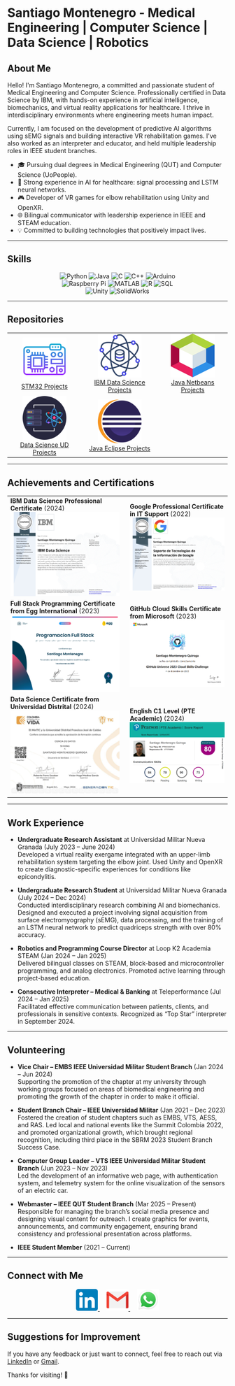 # Santiago Montenegro - Medical Engineering | Computer Science | Data Science | Robotics

## About Me

Hello! I'm Santiago Montenegro, a committed and passionate student of Medical Engineering and Computer Science. Professionally certified in Data Science by IBM, with hands-on experience in artificial intelligence, biomechanics, and virtual reality applications for healthcare. I thrive in interdisciplinary environments where engineering meets human impact.

Currently, I am focused on the development of predictive AI algorithms using sEMG signals and building interactive VR rehabilitation games. I've also worked as an interpreter and educator, and held multiple leadership roles in IEEE student branches.

- 🎓 Pursuing dual degrees in Medical Engineering (QUT) and Computer Science (UoPeople).
- 🤖 Strong experience in AI for healthcare: signal processing and LSTM neural networks.
- 🎮 Developer of VR games for elbow rehabilitation using Unity and OpenXR.
- 🌐 Bilingual communicator with leadership experience in IEEE and STEAM education.
- 💡 Committed to building technologies that positively impact lives.

---

## Skills

<div align="center">
  <img src="https://img.shields.io/badge/Python-blue?logo=python&logoColor=white" alt="Python" title="Python">
  <img src="https://img.shields.io/badge/Java-orange?logo=java&logoColor=white" alt="Java" title="Java">
  <img src="https://img.shields.io/badge/C-blue?logo=c&logoColor=white" alt="C" title="C">
  <img src="https://img.shields.io/badge/C++-blue?logo=c%2B%2B&logoColor=white" alt="C++" title="C++">
  <img src="https://img.shields.io/badge/Arduino-blue?logo=arduino&logoColor=white" alt="Arduino" title="Arduino">
  <br>
  <img src="https://img.shields.io/badge/RaspberryPi-red?logo=raspberrypi&logoColor=white" alt="Raspberry Pi" title="Raspberry Pi">
  <img src="https://img.shields.io/badge/MATLAB-orange?logo=mathworks&logoColor=white" alt="MATLAB" title="MATLAB">
  <img src="https://img.shields.io/badge/R-blue?logo=r&logoColor=white" alt="R" title="R">
  <img src="https://img.shields.io/badge/SQL-blue?logo=postgresql&logoColor=white" alt="SQL" title="SQL">
  <br>
  <img src="https://img.shields.io/badge/Unity-black?logo=unity&logoColor=white" alt="Unity" title="Unity">
  <img src="https://img.shields.io/badge/SolidWorks-red?logo=solidworks&logoColor=white" alt="SolidWorks" title="SolidWorks">
</div>

---

## Repositories

<div align="center">
  <table>
    <tr>
      <td align="center">
        <a href="https://github.com/Black-Mount/STM32-Projects">
          <img src="https://github.com/Black-Mount/Varios/blob/main/stm32.png" width="100" height="100" alt="STM32 Projects Image">
          <br>STM32 Projects
        </a>
      </td>
      <td align="center">
        <a href="https://github.com/Black-Mount/IBM-DataScience">
          <img src="https://github.com/Black-Mount/Varios/blob/main/data%20ibm.png" width="100" height="100" alt="IBM Data Science Image">
          <br>IBM Data Science Projects
        </a>
      </td>
      <td align="center">
        <a href="https://github.com/Black-Mount/Java-Netbeans">
          <img src="https://github.com/Black-Mount/Varios/blob/main/NetBeans-Logo.wine.png" width="100" height="100" alt="Java Netbeans Image">
          <br>Java Netbeans Projects
        </a>
      </td>
    </tr>
    <tr>
      <td align="center">
        <a href="https://github.com/Black-Mount/Data-ScienceUD">
          <img src="https://github.com/Black-Mount/Varios/blob/main/data%20ud.png" width="100" height="100" alt="Data Science UD Image">
          <br>Data Science UD Projects
        </a>
      </td>
      <td align="center">
        <a href="https://github.com/Black-Mount/Java-Eclipse">
          <img src="https://github.com/Black-Mount/Varios/blob/main/eclipse%20logo.png" width="100" height="100" alt="Java Eclipse Image">
          <br>Java Eclipse Projects
        </a>
      </td>
    </tr>
  </table>
</div>

---

## Achievements and Certifications

<div align="center">
  <table>
    <tr>
      <td>
        <strong>IBM Data Science Professional Certificate</strong> (2024)
        <br>
        <a href="https://www.coursera.org/account/accomplishments/specialization/G2XF7F932FPL">
          <img src="https://github.com/Black-Mount/Varios/blob/main/IBM%20certificate.jpg" alt="IBM Data Science Certificate" width="250">
        </a>
      </td>
      <td>
        <strong>Google Professional Certificate in IT Support</strong> (2022)
        <br>
        <a href="https://www.coursera.org/account/accomplishments/specialization/5RJ2A2XYVHAL">
          <img src="https://github.com/Black-Mount/Varios/blob/main/IT%20certificate.jpg" alt="Google IT Support Certificate" width="250">
        </a>
      </td>
    </tr>
    <tr>
      <td>
        <strong>Full Stack Programming Certificate from Egg International</strong> (2023)
        <br>
        <a href="https://egg-csv-bulk-certificates-prod.s3.amazonaws.com/certificates/64124f32d1b81e553168b7a0-1701739163990.pdf">
          <img src="https://github.com/Black-Mount/Varios/blob/main/full%20stack%20certificate.jpg" alt="Full Stack Programming Certificate" width="250">
        </a>
      </td>
      <td>
        <strong>GitHub Cloud Skills Certificate from Microsoft</strong> (2023)
        <br>
        <a href="https://learn.microsoft.com/api/achievements/share/es-mx/SantiagoMontenegroQuiroga-6081/QD9K35LE?sharingId=AA9B2F3490F29402">
          <img src="https://github.com/Black-Mount/Varios/blob/main/github%20universe.png" alt="GitHub Cloud Skills Certificate" width="250">
        </a>
      </td>
    </tr>
    <tr>
      <td>
        <strong>Data Science Certificate from Universidad Distrital</strong> (2024)
        <br>
        <a href="https://github.com/Black-Mount/Varios/blob/main/ud%20certificate.jpg">
          <img src="https://github.com/Black-Mount/Varios/blob/main/ud%20certificate.jpg" alt="Data Science Certificate" width="250">
        </a>
      </td>
      <td>
        <strong>English C1 Level (PTE Academic)</strong> (2024)
        <br>
        <a href="https://github.com/Black-Mount/Varios/blob/main/pte%20certificate.png">
          <img src="https://github.com/Black-Mount/Varios/blob/main/pte%20certificate.png" alt="English C1 Level Certificate" width="250">
        </a>
      </td>
    </tr>
  </table>
</div>

---

## Work Experience

- **Undergraduate Research Assistant** at Universidad Militar Nueva Granada (July 2023 – June 2024)  
  Developed a virtual reality exergame integrated with an upper-limb rehabilitation system targeting the elbow joint. Used Unity and OpenXR to create diagnostic-specific experiences for conditions like epicondylitis.

- **Undergraduate Research Student** at Universidad Militar Nueva Granada (July 2024 – Dec 2024)  
  Conducted interdisciplinary research combining AI and biomechanics. Designed and executed a project involving signal acquisition from surface electromyography (sEMG), data processing, and the training of an LSTM neural network to predict quadriceps strength with over 80% accuracy.

- **Robotics and Programming Course Director** at Loop K2 Academia STEAM (Jan 2024 – Jan 2025)  
  Delivered bilingual classes on STEAM, block-based and microcontroller programming, and analog electronics. Promoted active learning through project-based education.

- **Consecutive Interpreter – Medical & Banking** at Teleperformance (Jul 2024 – Jan 2025)  
  Facilitated effective communication between patients, clients, and professionals in sensitive contexts. Recognized as “Top Star” interpreter in September 2024.

---

## Volunteering

- **Vice Chair – EMBS IEEE Universidad Militar Student Branch** (Jan 2024 – Jun 2024)  
  Supporting the promotion of the chapter at my university through working groups focused on areas of biomedical engineering and promoting the growth of the chapter in order to make it official.

- **Student Branch Chair – IEEE Universidad Militar** (Jan 2021 – Dec 2023)  
  Fostered the creation of student chapters such as EMBS, VTS, AESS, and RAS. Led local and national events like the Summit Colombia 2022, and promoted organizational growth, which brought regional recognition, including third place in the SBRM 2023 Student Branch Success Case.

- **Computer Group Leader – VTS IEEE Universidad Militar Student Branch** (Jun 2023 – Nov 2023)  
  Led the development of an informative web page, with authentication system, and telemetry system for the online visualization of the sensors of an electric car.

- **Webmaster – IEEE QUT Student Branch** (Mar 2025 – Present)  
  Responsible for managing the branch’s social media presence and designing visual content for outreach. I create graphics for events, announcements, and community engagement, ensuring brand consistency and professional presentation across platforms.

- **IEEE Student Member** (2021 – Current)

---

## Connect with Me

<div align="center">
  <a href="https://www.linkedin.com/in/santiago-montenegro-quiroga-609b07201">
    <img src="https://github.com/Black-Mount/Varios/blob/main/LinkedIn_icon.svg.png" width="50" height="50" alt="LinkedIn">
  </a>
  &nbsp;&nbsp;&nbsp;
  <a href="mailto:ing.montenegro@ieee.org">
    <img src="https://github.com/Black-Mount/Varios/blob/main/gmail.png" width="50" height="50" alt="Gmail">
  </a>
  &nbsp;&nbsp;&nbsp;
  <a href="https://wa.link/pio3t6">
    <img src="https://github.com/Black-Mount/Varios/blob/main/WhatsApp_icon.png" width="50" height="50" alt="WhatsApp">
  </a>
</div>

---

## Suggestions for Improvement

If you have any feedback or just want to connect, feel free to reach out via [LinkedIn](https://www.linkedin.com/in/santiago-montenegro-quiroga-609b07201) or [Gmail](mailto:ing.montenegro@ieee.org).

Thanks for visiting! 🚀
